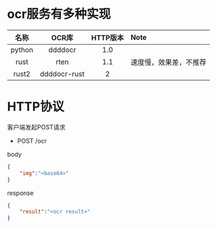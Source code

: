 # ocr服务有多种实现

|名称|OCR库|HTTP版本|Note|
|:---:|:---:|:---:|:---|
|python|ddddocr|1.0||
|rust|rten|1.1|速度慢，效果差，不推荐|
|rust2|ddddocr-rust|2||

# HTTP协议
客户端发起POST请求
- POST /ocr

body
```json
{
    "img":"<base64>"
}
```
response
```json
{
    "result":"<ocr result>"
}
```



